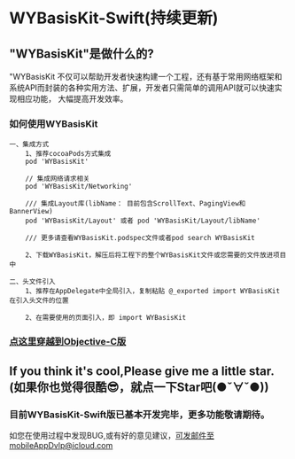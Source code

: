 # WYBasisKit-Swift(持续更新)



## "WYBasisKit"是做什么的?

"WYBasisKit 不仅可以帮助开发者快速构建一个工程，还有基于常用网络框架和系统API而封装的各种实用方法、扩展，开发者只需简单的调用API就可以快速实现相应功能， 大幅提高开发效率。

### 如何使用WYBasisKit
```
一、集成方式
    1、推荐cocoaPods方式集成
    pod 'WYBasisKit' 

    // 集成网络请求相关
    pod 'WYBasisKit/Networking'
    
    /// 集成Layout库(libName： 目前包含ScrollText、PagingView和BannerView)
    pod 'WYBasisKit/Layout' 或者 pod 'WYBasisKit/Layout/libName'

    /// 更多请查看WYBasisKit.podspec文件或者pod search WYBasisKit

    2、下载WYBasisKit，解压后将工程下的整个WYBasisKit文件或您需要的文件放进项目中
    
二、头文件引入
    1、推荐在AppDelegate中全局引入，复制粘贴 @_exported import WYBasisKit 在引入头文件的位置
    
    2、在需要使用的页面引入，即 import WYBasisKit
```

### [点这里穿越到Objective-C版](https://github.com/Jacke·xu/WYBasisKit.git)




## If you think it's cool,Please give me a little star. (如果你也觉得很酷😎，就点一下Star吧(●ˇ∀ˇ●))

### 目前WYBasisKit-Swift版已基本开发完毕，更多功能敬请期待。


如您在使用过程中发现BUG,或有好的意见建议，可发邮件至mobileAppDvlp@icloud.com
